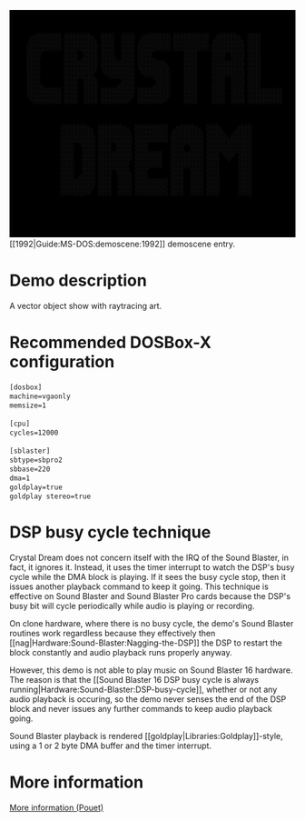 <img src="images/Demoscene:Crystal-Dream-by-Triton-(1992).gif" width="640" height="400"><br>
[[1992|Guide:MS-DOS:demoscene:1992]] demoscene entry.

# Demo description

A vector object show with raytracing art.

# Recommended DOSBox-X configuration

    [dosbox]
    machine=vgaonly
    memsize=1
    
    [cpu]
    cycles=12000
    
    [sblaster]
    sbtype=sbpro2
    sbbase=220
    dma=1
    goldplay=true
    goldplay stereo=true

# DSP busy cycle technique

Crystal Dream does not concern itself with the IRQ of the Sound Blaster, in fact, it ignores it. Instead, it uses the timer interrupt to watch the DSP's busy cycle while the DMA block is playing. If it sees the busy cycle stop, then it issues another playback command to keep it going. This technique is effective on Sound Blaster and Sound Blaster Pro cards because the DSP's busy bit will cycle periodically while audio is playing or recording.

On clone hardware, where there is no busy cycle, the demo's Sound Blaster routines work regardless because they effectively then [[nag|Hardware:Sound-Blaster:Nagging-the-DSP]] the DSP to restart the block constantly and audio playback runs properly anyway.

However, this demo is not able to play music on Sound Blaster 16 hardware. The reason is that the [[Sound Blaster 16 DSP busy cycle is always running|Hardware:Sound-Blaster:DSP-busy-cycle]], whether or not any audio playback is occuring, so the demo never senses the end of the DSP block and never issues any further commands to keep audio playback going.

Sound Blaster playback is rendered [[goldplay|Libraries:Goldplay]]-style, using a 1 or 2 byte DMA buffer and the timer interrupt.

# More information

[More information (Pouet)](http://www.pouet.net/prod.php?which=463)
